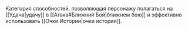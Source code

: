 Категория способностей, позволяющая персонажу полагаться на [[Удача|удачу]] в [[Атака#Ближний Бой|ближнем бою]] и эффективно использовать [[Очки Истории|очки истории]]. 